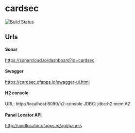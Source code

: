 # cardsec

[![Build Status](https://travis-ci.org/CIT-Team-Bravo/cardsec.svg?branch=master)](https://travis-ci.org/CIT-Team-Bravo/cardsec)

## Urls

#### Sonar

https://sonarcloud.io/dashboard?id=cardsec

#### Swagger

https://cardsec.cfapps.io/swagger-ui.html

#### H2 console

URL: http://localhost:8080/h2-console
JDBC: jdbc:h2:mem:AZ

#### Panel Locator API

http://uuidlocator.cfapps.io/api/panels